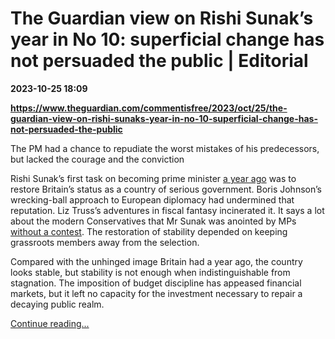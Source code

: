 # The Guardian view on Rishi Sunak’s year in No 10: superficial change has not persuaded the public | Editorial

**2023-10-25 18:09**

**https://www.theguardian.com/commentisfree/2023/oct/25/the-guardian-view-on-rishi-sunaks-year-in-no-10-superficial-change-has-not-persuaded-the-public**

The PM had a chance to repudiate the worst mistakes of his predecessors, but lacked the courage and the conviction

Rishi Sunak’s first task on becoming prime minister [a year ago](https://www.theguardian.com/politics/2022/oct/25/rishi-sunak-to-become-pm-after-meeting-the-king-how-the-day-will-unfold) was to restore Britain’s status as a country of serious government. Boris Johnson’s wrecking-ball approach to European diplomacy had undermined that reputation. Liz Truss’s adventures in fiscal fantasy incinerated it. It says a lot about the modern Conservatives that Mr Sunak was anointed by MPs [without a contest](https://www.theguardian.com/politics/video/2022/oct/24/rishi-sunak-to-be-prime-minister-after-penny-mordaunt-drops-out-video). The restoration of stability depended on keeping grassroots members away from the selection.

Compared with the unhinged image Britain had a year ago, the country looks stable, but stability is not enough when indistinguishable from stagnation. The imposition of budget discipline has appeased financial markets, but it left no capacity for the investment necessary to repair a decaying public realm.

[Continue reading...](https://www.theguardian.com/commentisfree/2023/oct/25/the-guardian-view-on-rishi-sunaks-year-in-no-10-superficial-change-has-not-persuaded-the-public)